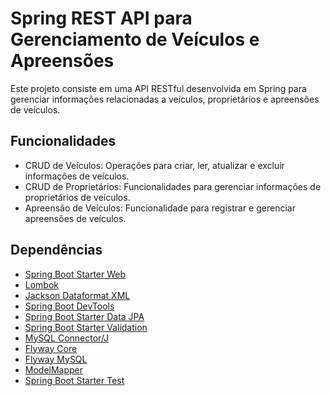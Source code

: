 # Spring REST API para Gerenciamento de Veículos e Apreensões

Este projeto consiste em uma API RESTful desenvolvida em Spring para gerenciar informações relacionadas a veículos, proprietários e apreensões de veículos.

## Funcionalidades

- CRUD de Veículos: Operações para criar, ler, atualizar e excluir informações de veículos.
- CRUD de Proprietários: Funcionalidades para gerenciar informações de proprietários de veículos.
- Apreensão de Veículos: Funcionalidade para registrar e gerenciar apreensões de veículos.

## Dependências

- [Spring Boot Starter Web](https://mvnrepository.com/artifact/org.springframework.boot/spring-boot-starter-web)
- [Lombok](https://mvnrepository.com/artifact/org.projectlombok/lombok)
- [Jackson Dataformat XML](https://mvnrepository.com/artifact/com.fasterxml.jackson.dataformat/jackson-dataformat-xml)
- [Spring Boot DevTools](https://mvnrepository.com/artifact/org.springframework.boot/spring-boot-devtools)
- [Spring Boot Starter Data JPA](https://mvnrepository.com/artifact/org.springframework.boot/spring-boot-starter-data-jpa)
- [Spring Boot Starter Validation](https://mvnrepository.com/artifact/org.springframework.boot/spring-boot-starter-validation)
- [MySQL Connector/J](https://mvnrepository.com/artifact/com.mysql/mysql-connector-java)
- [Flyway Core](https://mvnrepository.com/artifact/org.flywaydb/flyway-core)
- [Flyway MySQL](https://mvnrepository.com/artifact/org.flywaydb/flyway-mysql)
- [ModelMapper](https://mvnrepository.com/artifact/org.modelmapper/modelmapper)
- [Spring Boot Starter Test](https://mvnrepository.com/artifact/org.springframework.boot/spring-boot-starter-test)
